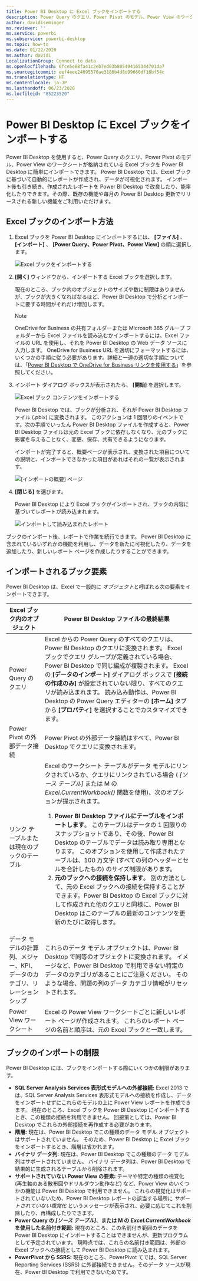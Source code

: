 ```yaml
---
title: Power BI Desktop に Excel ブックをインポートする
description: Power Query のクエリ、Power Pivot のモデル、Power View のワークシートが格納されている Excel ブックを Power BI Desktop にインポートできます。
author: davidiseminger
ms.reviewer: ''
ms.service: powerbi
ms.subservice: powerbi-desktop
ms.topic: how-to
ms.date: 01/22/2020
ms.author: davidi
LocalizationGroup: Connect to data
ms.openlocfilehash: 6fce5e88fa41c2eb7ed03b805494165344701da7
ms.sourcegitcommit: eef4eee24695570ae3186b4d8d99660df16bf54c
ms.translationtype: HT
ms.contentlocale: ja-JP
ms.lasthandoff: 06/23/2020
ms.locfileid: "85223520"
---
```

# <a name="import-excel-workbooks-into-power-bi-desktop"></a>Power BI Desktop に Excel ブックをインポートする
Power BI Desktop を使用すると、Power Query のクエリ、Power Pivot のモデル、Power View のワークシートが格納されている Excel ブックを Power BI Desktop に簡単にインポートできます。 Power BI Desktop では、Excel ブックに基づいて自動的にレポートが作成され、データが可視化されます。 インポート後も引き続き、作成されたレポートを Power BI Desktop で改良したり、能率化したりできます。その際、既存の機能や毎月の Power BI Desktop 更新でリリースされる新しい機能をご利用いただけます。

## <a name="how-do-i-import-an-excel-workbook"></a>Excel ブックのインポート方法
1. Excel ブックを Power BI Desktop にインポートするには、 **[ファイル]** 、 **[インポート]** 、 **[Power Query、Power Pivot、Power View]** の順に選択します。

   ![Excel ブックをインポートする](media/desktop-import-excel-workbooks/importexceltopbi_1.png)


2. **[開く]** ウィンドウから、インポートする Excel ブックを選択します。 

   現在のところ、ブック内のオブジェクトのサイズや数に制限はありませんが、ブックが大きくなればなるほど、Power BI Desktop で分析とインポートに要する時間がそれだけ増加します。

   > [!NOTE]
   > OneDrive for Business の共有フォルダーまたは Microsoft 365 グループ フォルダーから Excel ファイルを読み込むかインポートするには、Excel ファイルの URL を使用し、それを Power BI Desktop の Web データ ソースに入力します。 OneDrive for Business URL を適切にフォーマットするには、いくつかの手順に従う必要があります。詳細と一連の適切な手順については、「[Power BI Desktop で OneDrive for Business リンクを使用する](desktop-use-onedrive-business-links.md)」を参照してください。
   > 
   > 

3. インポート ダイアログ ボックスが表示されたら、 **[開始]** を選択します。

   ![Excel ブック コンテンツをインポートする](media/desktop-import-excel-workbooks/import-excel-power-bi-5.png)


   Power BI Desktop では、ブックが分析され、それが Power BI Desktop ファイル (.pbix) に変換されます。 このアクションは 1 回限りのイベントです。次の手順でいったん Power BI Desktop ファイルを作成すると、Power BI Desktop ファイルは元の Excel ブックに依存しなくなり、元のブックに影響を与えることなく、変更、保存、共有できるようになります。

   インポートが完了すると、概要ページが表示され、変換された項目についての説明と、インポートできなかった項目があればそれの一覧が表示されます。

   ![[インポートの概要] ページ](media/desktop-import-excel-workbooks/importexceltopbi_3.png)

4. **[閉じる]** を選びます。 

   Power BI Desktop により Excel ブックがインポートされ、ブックの内容に基づいてレポートが読み込まれます。

   ![インポートして読み込まれたレポート](media/desktop-import-excel-workbooks/importexceltopbi_4.png)

ブックのインポート後、レポートで作業を続行できます。 Power BI Desktop に含まれているいずれかの機能を利用し、データを新たに可視化したり、データを追加したり、新しいレポート ページを作成したりすることができます。

## <a name="which-workbook-elements-are-imported"></a>インポートされるブック要素
Power BI Desktop は、Excel で一般的に *オブジェクト*と呼ばれる次の要素をインポートできます。

| Excel ブック内のオブジェクト | Power BI Desktop ファイルの最終結果 |
| --- | --- |
| Power Query のクエリ |Excel からの Power Query のすべてのクエリは、Power BI Desktop のクエリに変換されます。 Excel ブックでクエリ グループが定義されている場合、Power BI Desktop で同じ編成が複製されます。 Excel の **[データのインポート]** ダイアログ ボックスで **[接続の作成のみ]** が設定されていない限り、すべてのクエリが読み込まれます。 読み込み動作は、Power BI Desktop の Power Query エディターの **[ホーム]** タブから **[プロパティ]** を選択することでカスタマイズできます。 |
| Power Pivot の外部データ接続 |Power Pivot の外部データ接続はすべて、Power BI Desktop でクエリに変換されます。 |
| リンク テーブルまたは現在のブックのテーブル |Excel のワークシート テーブルがデータ モデルにリンクされているか、クエリにリンクされている場合 ( *[ソース テーブル]* または M の *Excel.CurrentWorkbook()* 関数を使用)、次のオプションが提示されます。 <ol><li><b>Power BI Desktop ファイルにテーブルをインポートします</b>。 このテーブルはデータの 1 回限りのスナップショットであり、その後、Power BI Desktop のテーブルでデータは読み取り専用となります。 このオプションを使用して作成されたテーブルは、100 万文字 (すべての列のヘッダーとセルを合計したもの) のサイズ制限があります。</li><li><b>元のブックへの接続を保持します</b>。 別の方法として、元の Excel ブックへの接続を保持することができます。Power BI Desktop の Excel ブックに対して作成された他のクエリと同様に、Power BI Desktop はこのテーブルの最新のコンテンツを更新のたびに取得します。</li></ul> |
| データ モデルの計算列、メジャー、KPI、データのカテゴリ、リレーションシップ |これらのデータ モデル オブジェクトは、Power BI Desktop で同等のオブジェクトに変換されます。 イメージなど、Power BI Desktop で利用できない特定のデータのカテゴリがあることにご注意ください。 そのような場合、問題の列のデータ カテゴリ情報がリセットされます。 |
| Power View ワークシート |Excel の Power View ワークシートごとに新しいレポート ページが作成されます。 これらのレポート ページの名前と順序は、元の Excel ブックと一致します。 |

## <a name="are-there-any-limitations-to-importing-a-workbook"></a>ブックのインポートの制限
Power BI Desktop には、ブックをインポートする際にいくつかの制限があります。

* **SQL Server Analysis Services 表形式モデルへの外部接続:** Excel 2013 では、SQL Server Analysis Services 表形式モデルへの接続を作成し、データをインポートせずにこれらのモデルの上に Power View レポートを作成できます。 現在のところ、Excel ブックを Power BI Desktop にインポートするとき、この種類の接続を利用できません。 回避策としては、Power BI Desktop でこれらの外部接続を再作成する必要があります。
* **階層:** 現在は、Power BI Desktop でこの種類のデータ モデル オブジェクトはサポートされていません。 そのため、Power BI Desktop に Excel ブックをインポートするとき、階層は省かれます。
* **バイナリ データ列:** 現在は、Power BI Desktop でこの種類のデータ モデル列はサポートされていません。 バイナリ データ列は、Power BI Desktop で結果的に生成されるテーブルから削除されます。
* **サポートされていない Power View の要素:** テーマや特定の種類の視覚化 (再生軸のある散布図やドリルダウン動作など) など、Power View のいくつかの機能は Power BI Desktop で利用できません。 これらの視覚化はサポートされていないため、Power BI Desktop レポートの該当する場所に *サポートされていない視覚化* というメッセージが表示され、必要に応じてこれを削除したり、再構成したりできます。
* **Power Query の** ***[ソース テーブル]***、**または M の** ***Excel.CurrentWorkbook*** **を使用した名前付き範囲:** 現在のところ、この名前付き範囲のデータを Power BI Desktop にインポートすることはできませんが、更新プログラムとして予定されています。 現時点では、これらの名前付き範囲は、外部の Excel ブックへの接続として Power BI Desktop に読み込まれます。
* **PowerPivot から SSRS:** 現在のところ、PowerPivot てでは、SQL Server Reporting Services (SSRS) に外部接続できません。そのデータ ソースが現在、Power BI Desktop で利用できないためです。

